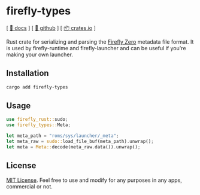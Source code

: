 # firefly-types

[ [📄 docs](https://docs.rs/firefly-types/latest/firefly_types/) ] [ [🐙 github](https://github.com/firefly-zero/firefly-types) ] [ [📦 crates.io](https://crates.io/crates/firefly-types) ]

Rust crate for serializing and parsing the [Firefly Zero](https://fireflyzero.com/) metadata file format. It is used by firefly-runtime and firefly-launcher and can be useful if you're making your own launcher.

## Installation

```bash
cargo add firefly-types
```

## Usage

```rust
use firefly_rust::sudo;
use firefly_types::Meta;

let meta_path = "roms/sys/launcher/_meta";
let meta_raw = sudo::load_file_buf(meta_path).unwrap();
let meta = Meta::decode(meta_raw.data()).unwrap();
```

## License

[MIT License](./LICENSE). Feel free to use and modify for any purposes in any apps, commercial or not.
